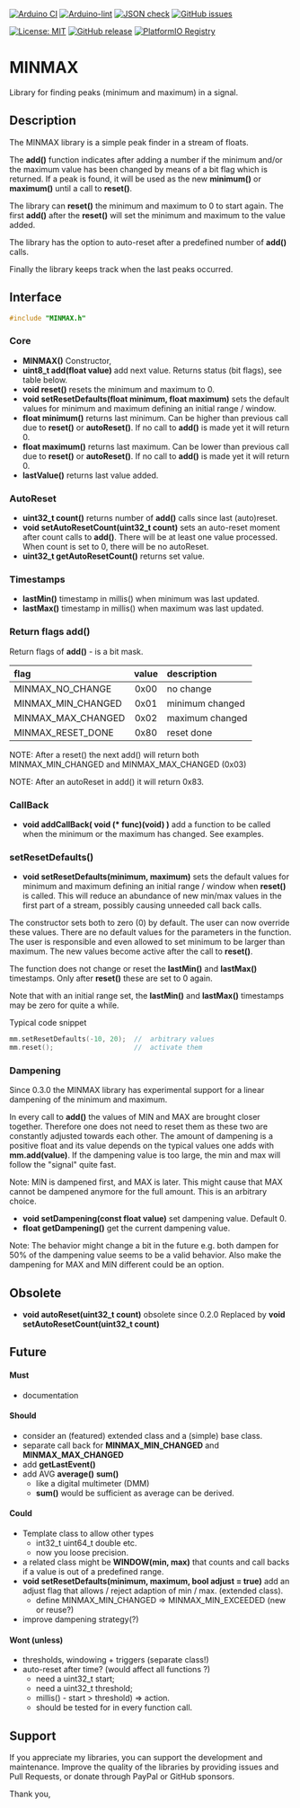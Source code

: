

[![Arduino CI](https://github.com/RobTillaart/MINMAX/workflows/Arduino%20CI/badge.svg)](https://github.com/marketplace/actions/arduino_ci)
[![Arduino-lint](https://github.com/RobTillaart/MINMAX/actions/workflows/arduino-lint.yml/badge.svg)](https://github.com/RobTillaart/MINMAX/actions/workflows/arduino-lint.yml)
[![JSON check](https://github.com/RobTillaart/MINMAX/actions/workflows/jsoncheck.yml/badge.svg)](https://github.com/RobTillaart/MINMAX/actions/workflows/jsoncheck.yml)
[![GitHub issues](https://img.shields.io/github/issues/RobTillaart/MINMAX.svg)](https://github.com/RobTillaart/MINMAX/issues)

[![License: MIT](https://img.shields.io/badge/license-MIT-green.svg)](https://github.com/RobTillaart/MINMAX/blob/master/LICENSE)
[![GitHub release](https://img.shields.io/github/release/RobTillaart/MINMAX.svg?maxAge=3600)](https://github.com/RobTillaart/MINMAX/releases)
[![PlatformIO Registry](https://badges.registry.platformio.org/packages/robtillaart/library/MINMAX.svg)](https://registry.platformio.org/libraries/robtillaart/MINMAX)


# MINMAX

Library for finding peaks (minimum and maximum) in a signal.


## Description

The MINMAX library is a simple peak finder in a stream of floats.

The **add()** function indicates after adding a number if the minimum and/or the
maximum value has been changed by means of a bit flag which is returned.
If a peak is found, it will be used as the new **minimum()** or **maximum()**
until a call to **reset()**.

The library can **reset()** the minimum and maximum to 0 to start again.
The first **add()** after the **reset()** will set the minimum and maximum
to the value added.

The library has the option to auto-reset after a predefined number of **add()** calls.

Finally the library keeps track when the last peaks occurred.


## Interface

```cpp
#include "MINMAX.h"
```
### Core

- **MINMAX()** Constructor,
- **uint8_t add(float value)** add next value. Returns status (bit flags), see table below.
- **void reset()** resets the minimum and maximum to 0.
- **void setResetDefaults(float minimum, float maximum)** sets the default values for minimum and maximum defining an initial range / window.
- **float minimum()** returns last minimum. Can be higher than previous call due to **reset()** or **autoReset()**.
If no call to **add()** is made yet it will return 0.
- **float maximum()** returns last maximum. Can be lower than previous call due to **reset()** or **autoReset()**.
If no call to **add()** is made yet it will return 0.
- **lastValue()** returns last value added.


### AutoReset

- **uint32_t count()** returns number of **add()** calls since last (auto)reset.
- **void setAutoResetCount(uint32_t count)** sets an auto-reset moment after count calls to **add()**.
There will be at least one value processed.
When count is set to 0, there will be no autoReset.
- **uint32_t getAutoResetCount()** returns set value.


### Timestamps

- **lastMin()** timestamp in millis() when minimum was last updated.
- **lastMax()** timestamp in millis() when maximum was last updated.


### Return flags add()

Return flags of **add()** - is a bit mask.

|  flag                |  value  |  description      |
|:---------------------|:-------:|:------------------|
|  MINMAX_NO_CHANGE    |  0x00   |  no change        |
|  MINMAX_MIN_CHANGED  |  0x01   |  minimum changed  |
|  MINMAX_MAX_CHANGED  |  0x02   |  maximum changed  |
|  MINMAX_RESET_DONE   |  0x80   |  reset done       |

NOTE: After a reset() the next add() will return both MINMAX_MIN_CHANGED and MINMAX_MAX_CHANGED (0x03)

NOTE: After an autoReset in add() it will return 0x83.

### CallBack

- **void addCallBack( void (\* func)(void) )** add a function to be called
when the minimum or the maximum has changed.
See examples.


### setResetDefaults()

- **void setResetDefaults(minimum, maximum)** sets the default values for minimum and maximum defining an initial range / window when **reset()** is called.
This will reduce an abundance of new min/max values in the first part of a stream, possibly causing unneeded call back calls.

The constructor sets both to zero (0) by default. The user can now override these values.
There are no default values for the parameters in the function.
The user is responsible and even allowed to set minimum to be larger than maximum.
The new values become active after the call to **reset()**.

The function does not change or reset the **lastMin()** and **lastMax()** timestamps. 
Only after **reset()** these are set to 0 again.

Note that with an initial range set, the **lastMin()** and **lastMax()** timestamps 
may be zero for quite a while.

Typical code snippet

```cpp
mm.setResetDefaults(-10, 20);  //  arbitrary values
mm.reset();                    //  activate them
```


### Dampening

Since 0.3.0 the MINMAX library has experimental support for a linear dampening 
of the minimum and maximum.

In every call to **add()** the values of MIN and MAX are brought closer together.
Therefore one does not need to reset them as these two are constantly adjusted
towards each other. 
The amount of dampening is a positive float and its value depends on the typical
values one adds with **mm.add(value)**. 
If the dampening value is too large, the min and max will follow the "signal"
quite fast.

Note: MIN is dampened first, and MAX is later. This might cause that MAX cannot
be dampened anymore for the full amount. This is an arbitrary choice.

- **void setDampening(const float value)** set dampening value. Default 0.
- **float getDampening()** get the current dampening value.

Note: The behavior might change a bit in the future e.g. both dampen for 50% of
the dampening value seems to be a valid behavior. Also make the dampening for MAX and MIN different could be an option.


## Obsolete

- **void autoReset(uint32_t count)** obsolete since 0.2.0
Replaced by **void setAutoResetCount(uint32_t count)**



## Future

#### Must

- documentation

#### Should

- consider an (featured) extended class and a (simple) base class.
- separate call back for **MINMAX_MIN_CHANGED** and **MINMAX_MAX_CHANGED**
- add **getLastEvent()**
- add AVG **average()** **sum()**
  - like a digital multimeter (DMM)
  - **sum()** would be sufficient as average can be derived.

#### Could

- Template class to allow other types
  - int32_t uint64_t double etc.
  - now you loose precision.
- a related class might be **WINDOW(min, max)** that counts and call backs if
a value is out of a predefined range.
- **void setResetDefaults(minimum, maximum, bool adjust = true)** add an adjust flag 
that allows / reject adaption of min / max. (extended class).
  - define MINMAX_MIN_CHANGED => MINMAX_MIN_EXCEEDED (new or reuse?)
- improve dampening strategy(?)

#### Wont (unless)

- thresholds, windowing + triggers  (separate class!)
- auto-reset after time? (would affect all functions  ?)
  - need a uint32_t start;
  - need a uint32_t threshold;
  - millis() - start > threshold) => action.
  - should be tested for in every function call.


## Support

If you appreciate my libraries, you can support the development and maintenance.
Improve the quality of the libraries by providing issues and Pull Requests, or
donate through PayPal or GitHub sponsors.

Thank you,

